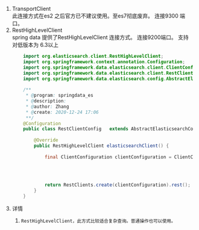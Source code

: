1.  TransportClient  
    此连接方式在es2 之后官方已不建议使用。至es7彻底废弃。 连接9300 端口。
2.  RestHighLevelClient     
    spring data 提供了RestHighLevelClient 连接方式。 连接9200端口。 支持对低版本为 6.3以上
    ```java
        import org.elasticsearch.client.RestHighLevelClient;
        import org.springframework.context.annotation.Configuration;
        import org.springframework.data.elasticsearch.client.ClientConfiguration;
        import org.springframework.data.elasticsearch.client.RestClients;
        import org.springframework.data.elasticsearch.config.AbstractElasticsearchConfiguration;
        
        /**
         * @program: springdata_es
         * @description:
         * @author: Zhang
         * @create: 2020-12-24 17:06
         **/
        @Configuration
        public class RestClientConfig   extends AbstractElasticsearchConfiguration {
        
            @Override
            public RestHighLevelClient elasticsearchClient() {
        
                final ClientConfiguration clientConfiguration = ClientConfiguration.builder()
                                                                                   .connectedTo("localhost:9200")
                                                                                   .withBasicAuth("","")
                                                                                   .build();
        
                return RestClients.create(clientConfiguration).rest();
            }
        }

    ```
3.  详情
    1.     RestHighLevelClient，此方式比较适合复杂查询。普通操作也可以使用。
    